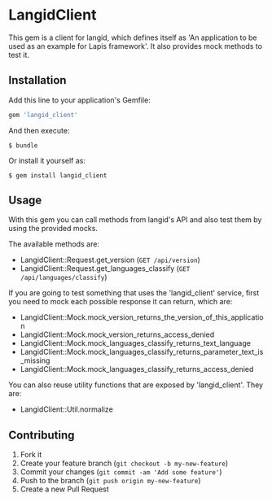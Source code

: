 
# LangidClient

This gem is a client for langid, which defines itself as 'An application to be used as an example for Lapis framework'. It also provides mock methods to test it.

## Installation

Add this line to your application's Gemfile:

```ruby
gem 'langid_client'
```

And then execute:

    $ bundle

Or install it yourself as:

    $ gem install langid_client

## Usage

With this gem you can call methods from langid's API and also test them by using the provided mocks.

The available methods are:

* LangidClient::Request.get_version (`GET /api/version`)
* LangidClient::Request.get_languages_classify (`GET /api/languages/classify`)

If you are going to test something that uses the 'langid_client' service, first you need to mock each possible response it can return, which are:

* LangidClient::Mock.mock_version_returns_the_version_of_this_application
* LangidClient::Mock.mock_version_returns_access_denied
* LangidClient::Mock.mock_languages_classify_returns_text_language
* LangidClient::Mock.mock_languages_classify_returns_parameter_text_is_missing
* LangidClient::Mock.mock_languages_classify_returns_access_denied

You can also reuse utility functions that are exposed by 'langid_client'. They are:

* LangidClient::Util.normalize

## Contributing

1. Fork it
2. Create your feature branch (`git checkout -b my-new-feature`)
3. Commit your changes (`git commit -am 'Add some feature'`)
4. Push to the branch (`git push origin my-new-feature`)
5. Create a new Pull Request
      
